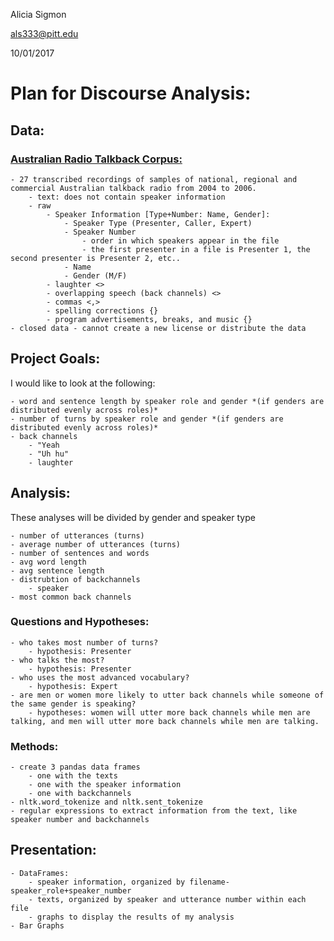 Alicia Sigmon

als333@pitt.edu

10/01/2017

# Plan for Discourse Analysis:

## Data:

### [Australian Radio Talkback Corpus:](https://www.ausnc.org.au/corpora/art)

	- 27 transcribed recordings of samples of national, regional and commercial Australian talkback radio from 2004 to 2006.
		- text: does not contain speaker information
		- raw
			- Speaker Information [Type+Number: Name, Gender]: 
				- Speaker Type (Presenter, Caller, Expert)
				- Speaker Number
					- order in which speakers appear in the file
					- the first presenter in a file is Presenter 1, the second presenter is Presenter 2, etc..
				- Name
				- Gender (M/F)
			- laughter <>
			- overlapping speech (back channels) <>
			- commas <,>
			- spelling corrections {}
			- program advertisements, breaks, and music {}
	- closed data - cannot create a new license or distribute the data
 
## Project Goals:	

I would like to look at the following:

	- word and sentence length by speaker role and gender *(if genders are distributed evenly across roles)*
	- number of turns by speaker role and gender *(if genders are distributed evenly across roles)*
	- back channels
		- "Yeah
		- "Uh hu"
		- laughter

## Analysis:

These analyses will be divided by gender and speaker type

	- number of utterances (turns) 
	- average number of utterances (turns)
	- number of sentences and words
	- avg word length
	- avg sentence length
	- distrubtion of backchannels
		- speaker 
	- most common back channels

### Questions and Hypotheses:

	- who takes most number of turns? 
		- hypothesis: Presenter
	- who talks the most?	
		- hypothesis: Presenter
	- who uses the most advanced vocabulary? 
		- hypothesis: Expert
	- are men or women more likely to utter back channels while someone of the same gender is speaking?
		- hypotheses: women will utter more back channels while men are talking, and men will utter more back channels while men are talking.
 
### Methods:

	- create 3 pandas data frames
		- one with the texts
		- one with the speaker information
		- one with backchannels
	- nltk.word_tokenize and nltk.sent_tokenize
	- regular expressions to extract information from the text, like speaker number and backchannels
	
## Presentation:

	- DataFrames:
		- speaker information, organized by filename-speaker_role+speaker_number
		- texts, organized by speaker and utterance number within each file
		- graphs to display the results of my analysis
	- Bar Graphs